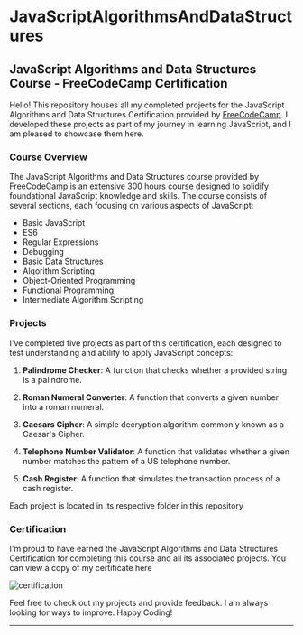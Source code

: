 # JavaScriptAlgorithmsAndDataStructures

## JavaScript Algorithms and Data Structures Course - FreeCodeCamp Certification

Hello! This repository houses all my completed projects for the JavaScript Algorithms and Data Structures Certification provided by [FreeCodeCamp](https://www.freecodecamp.org/). I developed these projects as part of my journey in learning JavaScript, and I am pleased to showcase them here. 

### Course Overview

The JavaScript Algorithms and Data Structures course provided by FreeCodeCamp is an extensive 300 hours course designed to solidify foundational JavaScript knowledge and skills. The course consists of several sections, each focusing on various aspects of JavaScript:

- Basic JavaScript
- ES6
- Regular Expressions
- Debugging
- Basic Data Structures
- Algorithm Scripting
- Object-Oriented Programming
- Functional Programming
- Intermediate Algorithm Scripting

### Projects

I've completed five projects as part of this certification, each designed to test understanding and ability to apply JavaScript concepts:

1. **Palindrome Checker**: A function that checks whether a provided string is a palindrome.

2. **Roman Numeral Converter**: A function that converts a given number into a roman numeral.

3. **Caesars Cipher**: A simple decryption algorithm commonly known as a Caesar's Cipher.

4. **Telephone Number Validator**: A function that validates whether a given number matches the pattern of a US telephone number.

5. **Cash Register**: A function that simulates the transaction process of a cash register.

Each project is located in its respective folder in this repository

### Certification

I'm proud to have earned the JavaScript Algorithms and Data Structures Certification for completing this course and all its associated projects. You can view a copy of my certificate here

![certification](https://github.com/Abena94/JavaScriptAlgorithmsAndDataStructures/assets/82619246/a9075acd-713d-4ae2-b4d6-8874863c7879)


Feel free to check out my projects and provide feedback. I am always looking for ways to improve. Happy Coding!

---


